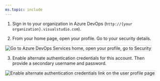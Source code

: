 ```yaml
---
ms.topic: include
---
```


1.  Sign in to your organization in Azure DevOps
    (`http://{your organization}.visualstudio.com`).

2.  From your home page, open your profile. Go to your security details.

<img alt="Go to Azure DevOps Services home, open your profile, go to Security" src="./media/my-profile.png" style="border: 1px solid #CCCCCC" />

3.  Enable alternate authentication credentials for this account.
Then provide a secondary username and password.

   <img alt="Enable alternate authentication credentials link on the user profile page" src="./media/enable-alternate-credentials.png" style="border: 1px solid #CCCCCC" />
